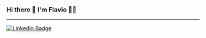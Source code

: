 ### Hi there 👋 I'm Flavio 👨‍💻

___________________

[
![Linkedin Badge](https://img.shields.io/badge/LinkedIn-0077B5?style=for-the-badge&logo=linkedin&logoColor=white=&link=https://www.linkedin.com/in/flavioapereira/)](https://www.linkedin.com/in/flavioapereira/)








<!--
**flavioalessandropereira/flavioalessandropereira** is a ✨ _special_ ✨ repository because its `README.md` (this file) appears on your GitHub profile.

Here are some ideas to get you started:

- 🔭 I’m currently working on ...
- 🌱 I’m currently learning ...
- 👯 I’m looking to collaborate on ...
- 🤔 I’m looking for help with ...
- 💬 Ask me about ...
- 📫 How to reach me: ...
- 😄 Pronouns: ...
- ⚡ Fun fact: ...
-->
<!--stackedit_data:
eyJoaXN0b3J5IjpbLTEzNjAzMjgyOTIsMTE5NDc4MDY3MSwtMT
U2MTE5MDU3NywtMTYzNjI3Mzc1MSwtMTE3MjEyNTUwNSwtNDM3
OTE2NTg1LDE5MzA2MzQzNTUsLTE0MTY4NzA2MzgsODg3MTY3Mz
Y0LC01NzQ2ODk4MDgsLTE4MjY1NTc4OTddfQ==
-->